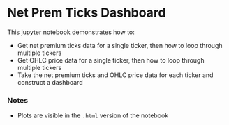 # Net Prem Ticks Dashboard
This jupyter notebook demonstrates how to:
- Get net premium ticks data for a single ticker, then how to loop through multiple tickers
- Get OHLC price data for a single ticker, then how to loop through multiple tickers
- Take the net premium ticks and OHLC price data for each ticker and construct a dashboard

### Notes
- Plots are visible in the `.html` version of the notebook
